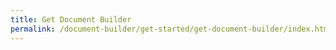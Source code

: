 ```yaml
---
title: Get Document Builder
permalink: /document-builder/get-started/get-document-builder/index.html
---
```

